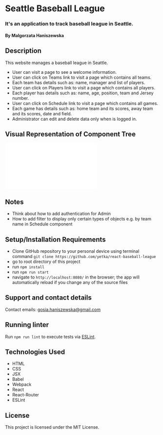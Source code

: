 # Seattle Baseball League

### It's an application to track baseball league in Seattle.

#### By Malgorzata Haniszewska

## Description

This website manages a baseball league in Seattle.
* User can visit a page to see a welcome information.
* User can click on Teams link to visit a page which contains all teams.
* Each team has details such as: name, manager and list of players.
* User can click on Players link to visit a page which contains all players.
* Each player has details such as: name, age, position, team and Jersey number.
* User can click on Schedule link to visit a page which contains all games.
* Each game has details such as: home team and its scores, away team and its scores, date and field.
* Administrator can edit and delete data only when is logged in.

## Visual Representation of Component Tree

![Visualization](./ReactBaseballLeague.xml)

## Notes

* Think about how to add authentication for Admin
* How to add filter to display only certain types of objects e.g. by team name in Schedule component



## Setup/Installation Requirements

* Clone GitHub repository to your personal device using terminal command `git clone https://github.com/yetka/react-baseball-league`
* go to root directory of this project
* run `npm install`
* run `npm run start`
* navigate to `http://localhost:8080/` in the browser; the app will automatically reload if you change any of the source files

## Support and contact details

Contact emails: gosia.haniszewska@gmail.com

## Running linter

Run `npm run lint` to execute tests via [ESLint](https://eslint.org).

## Technologies Used

* HTML
* CSS
* JSX
* Babel
* Webpack
* React
* React-Router
* ESLint

## License

This project is licensed under the MIT License.
